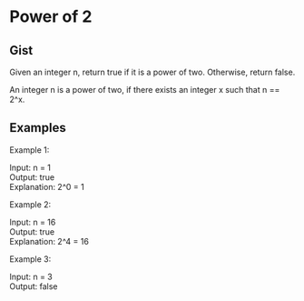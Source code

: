 # Power of 2

## Gist
Given an integer n, return true if it is a power of two. Otherwise, return false.

An integer n is a power of two, if there exists an integer x such that n == 2^x.


## Examples
Example 1:

Input: n = 1
<br/>
Output: true
<br/>
Explanation: 2^0 = 1
<br/>

Example 2:

Input: n = 16
<br>
Output: true
<br/>
Explanation: 2^4 = 16
<br/>

Example 3:

Input: n = 3
<br/>
Output: false
